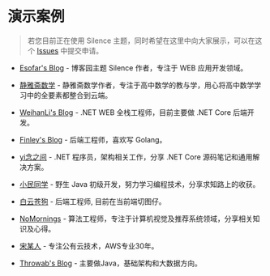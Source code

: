 # 演示案例

> 若您目前正在使用 Silence 主题，同时希望在这里中向大家展示，可以在这个 [Issues](https://github.com/esofar/cnblogs-theme-silence/issues/119) 中提交申请。

- [Esofar's Blog](https://www.cnblogs.com/esofar/) - 博客园主题 Silence 作者，专注于 WEB 应用开发领域。

- [静雅斋数学](https://www.cnblogs.com/wanghai0666/) - 静雅斋数学作者，专注于高中数学的教与学，用心将高中数学学习中的全要素都整合到云端。

- [WeihanLi's Blog](https://www.cnblogs.com/weihanli/) - .NET WEB 全栈工程师，目前主要做 .NET Core 后端开发。

- [Finley's Blog](https://www.cnblogs.com/Finley/) - 后端工程师，喜欢写 Golang。

- [yi念之间](https://www.cnblogs.com/wucy/) - .NET 程序员，架构相关工作，分享 .NET Core 源码笔记和通用解决方案。

- [小民同学](https://www.cnblogs.com/smallmin/) - 野生 Java 初级开发，努力学习编程技术，分享求知路上的收获。

- [白云苍狗](https://www.cnblogs.com/nextl/) - 后端工程师, 目前在当前端切图仔。

- [NoMornings](https://www.cnblogs.com/nomornings/) - 算法工程师，专注于计算机视觉及推荐系统领域，分享相关知识及心得。

- [宋某人](https://www.cnblogs.com/syavingcs/) - 专注公有云技术，AWS专业30年。

- [Throwab's Blog](https://www.cnblogs.com/throwable/) - 主要做Java，基础架构和大数据方向。
